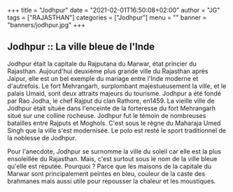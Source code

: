 +++
title = "Jodhpur"
date = "2021-02-01T16:50:08+02:00"
author = "JG"
tags = ["RAJASTHAN"]
categories = ["Jodhpur"]
menu = ""
banner = "banners/jodhpur.jpg"
+++

## Jodhpur :: La ville bleue de l'Inde

Jodhpur était la capitale du Rajputana du Marwar, état princier du Rajasthan. Aujourd'hui deuxième plus grande ville du Rajasthan après Jaipur, elle est un bel exemple du mariage entre l'Inde moderne et d'autrefois. Le fort Mehrangarh, surplombant majestueusement la ville, et le palais Umaid, sont deux attraits majeurs du tourisme. 
Jodhpur a été fondé par Rao Jodha, le chef Rajput du clan Rathore, en1459. La vieille ville de Jodhpur était située dans l'enceinte de la forteresse du fort Mehrangarh situé sur une colline rocheuse. Jodhpur fut le témoin de nombreuses batailles entre Rajputs et Moghols. C'est sous le règne du Maharaja Umed Singh que la ville s'est modernisée. Le polo est resté le sport traditionnel de la noblesse de Jodhpur.

Pour l'anecdote, Jodhpur se surnomme la ville du soleil car elle est la plus ensoleillée du Rajasthan. Mais, c'est surtout sous le nom de la ville bleue qu'elle est réputée. Pourquoi ? Parce que les maisons de la capitale du Marwar sont principalement peintes en bleu, couleur de la caste des brahmanes mais aussi utile pour repousser la chaleur et les moustiques.

